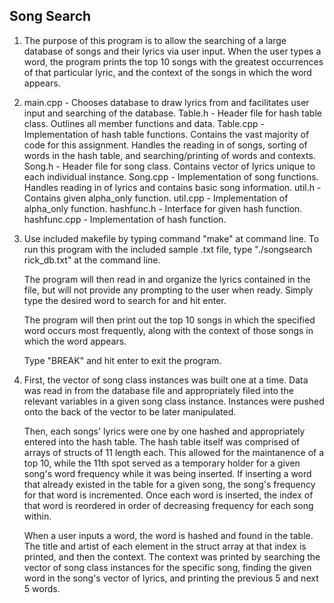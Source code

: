 ## Song Search 

1.  The purpose of this program is to allow the searching of a large database
    of songs and their lyrics via user input. When the user types a word, the
    program prints the top 10 songs with the greatest occurrences of that
    particular lyric, and the context of the songs in which the word appears.

2.  main.cpp		- Chooses database to draw lyrics from and facilitates
			  user input and searching of the database.
    Table.h		- Header file for hash table class. Outlines all
			  member functions and data.
    Table.cpp		- Implementation of hash table functions. Contains the
			  vast majority of code for this assignment. Handles
			  the reading in of songs, sorting of words in the hash
			  table, and searching/printing of words and contexts.
    Song.h		- Header file for song class. Contains vector of lyrics
			  unique to each individual instance.
    Song.cpp		- Implementation of song functions. Handles reading in
			  of lyrics and contains basic song information.
    util.h	     - Contains given alpha_only function.
    util.cpp	- Implementation of alpha_only function.
    hashfunc.h		- Interface for given hash function.
    hashfunc.cpp	- Implementation of hash function.

3.  Use included makefile by typing command "make" at command line.
    To run this program with the included sample .txt file, type 
    "./songsearch rick_db.txt" at the command line.

    The program will then read in and organize the lyrics contained in the
    file, but will not provide any prompting to the user when ready.
    Simply type the desired word to search for and hit enter.

    The program will then print out the top 10 songs in which the specified
    word occurs most frequently, along with the context of those songs in
    which the word appears.

    Type "BREAK" and hit enter to exit the program.

4.  First, the vector of song class instances was built one at a time. Data
    was read in from the database file and appropriately filed into the
    relevant variables in a given song class instance. Instances were pushed
    onto the back of the vector to be later manipulated.

    Then, each songs' lyrics were one by one hashed and appropriately entered
    into the hash table. The hash table itself was comprised of arrays of
    structs of 11 length each. This allowed for the maintanence of a top 10,
    while the 11th spot served as a temporary holder for a given song's word
    frequency while it was being inserted. If inserting a word that already
    existed in the table for a given song, the song's frequency for that word
    is incremented. Once each word is inserted, the index of that word is
    reordered in order of decreasing frequency for each song within.

    When a user inputs a word, the word is hashed and found in the table. The
    title and artist of each element in the struct array at that index is
    printed, and then the context. The context was printed by searching the
    vector of song class instances for the specific song, finding the given
    word in the song's vector of lyrics, and printing the previous 5 and next
    5 words.